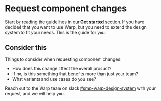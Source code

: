 # Request component changes

Start by reading the guidelines in our **[Get started](/get-started/)** section.
If you have decided that you want to use Warp, but you need to extend the design system to fit your needs.
This is the guide for you.

## Consider this

Things to consider when requesting component changes:

- How does this change affect the overall product?
- If no, is this something that benefits more than just your team?
- What variants and use cases do you see?

Reach out to the Warp team on slack [#smp-warp-design-system](https://sch-chat.slack.com/archives/C04NF2K46LB) with your request, and we will help you.